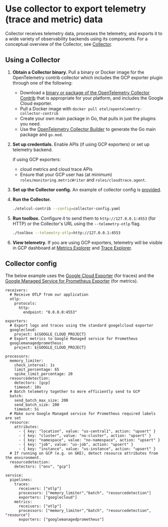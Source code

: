 # Use collector to export telemetry (trace and metric) data
Collector receives telemetry data, processes the telemetry, and exports it to a wide variety of observability backends using its components. For a conceptual overview of the Collector, see [Collector][collector].

[collector]: https://opentelemetry.io/docs/collector/

## Using a Collector

1.  **Obtain a Collector binary.** Pull a binary or Docker image for the
    OpenTelemetry contrib collector which includes the GCP exporter plugin
    through one of the following:

    *   Download a [binary or package of the OpenTelemetry
        Collector Contrib](https://github.com/open-telemetry/opentelemetry-collector-releases/releases)
        that is appropriate for your platform, and includes the Google Cloud
        exporter.
    *   Pull a Docker image with `docker pull otel/opentelemetry-collector-contrib`
    *   Create your own main package in Go, that pulls in just the plugins you need.
    *   Use the [OpenTelemetry Collector
        Builder](https://github.com/open-telemetry/opentelemetry-collector-builder)
        to generate the Go main package and `go.mod`.

1. **Set up credentials.** Enable APIs (if using GCP exporters) or set up telemetry backend.

    if using GCP exporters:
    * cloud metrics and cloud trace APIs
    * Ensure that your GCP user has (at minimum) `roles/monitoring.metricWriter` and `roles/cloudtrace.agent`.

1. **Set up the Collector config.** An example of collector config is [provided](#collector-config).

1. **Run the Collector.**

    ```bash
    ./otelcol-contrib --config=collector-config.yaml
    ```

1. **Run toolbox.** Configure it to send them to `http://127.0.0.1:4553` (for HTTP) or the Collector's URL using the `--telemetry-otlp` flag.

    ```bash
    ./toolbox --telemetry-otlp=http://127.0.0.1:4553
    ```

1. **View telemetry.** If you are using GCP exporters, telemetry will be visible in GCP dashboard at [Metrics Explorer][metrics-explorer] and [Trace Explorer][trace-explorer].

[metrics-explorer]: https://console.cloud.google.com/monitoring/metrics-explorer
[trace-explorer]: https://console.cloud.google.com/traces

## Collector config
The below example uses the [Google Cloud Exporter][google-cloud-exporter] (for traces) and the [Google Managed Service for Prometheus Exporter][google-prometheus-exporter] (for metrics).

[google-cloud-exporter]: https://github.com/open-telemetry/opentelemetry-collector-contrib/tree/main/exporter/googlecloudexporter
[google-prometheus-exporter]: https://github.com/open-telemetry/opentelemetry-collector-contrib/tree/main/exporter/googlemanagedprometheusexporter

```
receivers:
  # Receive OTLP from our application
  otlp:
    protocols:
      http:
        endpoint: "0.0.0.0:4553"

exporters:
  # Export logs and traces using the standard googelcloud exporter
  googlecloud:
    project: ${GOOGLE_CLOUD_PROJECT}
  # Export metrics to Google Managed service for Prometheus
  googlemanagedprometheus:
    project: ${GOOGLE_CLOUD_PROJECT}

processors:
  memory_limiter:
    check_interval: 1s
    limit_percentage: 65
    spike_limit_percentage: 20
  resourcedetection:
    detectors: [gcp]
    timeout: 10s
  # Batch telemetry together to more efficiently send to GCP
  batch:
    send_batch_max_size: 200
    send_batch_size: 200
    timeout: 5s
  # Make sure Google Managed service for Prometheus required labels are set
  resource:
    attributes:
      - { key: "location", value: "us-central1", action: "upsert" }
      - { key: "cluster", value: "no-cluster", action: "upsert" }
      - { key: "namespace", value: "no-namespace", action: "upsert" }
      - { key: "job", value: "us-job", action: "upsert" }
      - { key: "instance", value: "us-instance", action: "upsert" }
  # If running on GCP (e.g. on GKE), detect resource attributes from the environment.
  resourcedetection:
    detectors: ["env", "gcp"]

service:
  pipelines:
    traces:
      receivers: ["otlp"]
      processors: ["memory_limiter","batch", "resourcedetection"]
      exporters: ["googlecloud"]
    metrics:
      receivers: ["otlp"]
      processors: ["memory_limiter","batch", "resourcedetection", "resource"]
      exporters: ["googlemanagedprometheus"]
```
